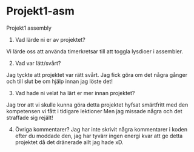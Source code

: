 # Projekt1-asm
Projekt1 assembly

1. Vad lärde ni er av projektet?

Vi lärde oss att använda timerkretsar till att toggla lysdioer i assembler.

2. Vad var lätt/svårt?

Jag tyckte att projektet var rätt svårt. Jag fick göra om det några gånger och till slut be om hjälp innan jag löste det!

3. Vad hade ni velat ha lärt er mer innan projektet?

Jag tror att vi skulle kunna göra detta projektet hyfsat smärtfritt med den kompetensen vi fått i tidigare lektioner
Men jag missade några och det straffade sig rejält!

4. Övriga kommentarer?
Jag har inte skrivit några kommentarer i koden efter du moddade den, jag har tyvärr ingen energi kvar att ge detta projektet
då det dränerade allt jag hade xD. 
